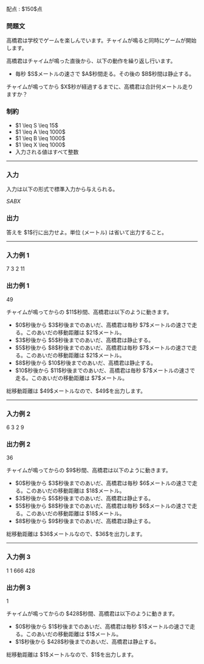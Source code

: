 
<div>

<span>

<span>

<p>
配点 : $150$点
</p>

<div>

<section>

### **問題文**

<p>
高橋君は学校でゲームを楽しんでいます。チャイムが鳴ると同時にゲームが開始します。
</p>

<p>
高橋君はチャイムが鳴った直後から、以下の動作を繰り返し行います。
</p>

<ul>

<li>
毎秒 $S$メートルの速さで $A$秒間走る。その後の $B$秒間は静止する。
</li>

</ul>

<p>
チャイムが鳴ってから $X$秒が経過するまでに、高橋君は合計何メートル走りますか？
</p>

</section>

</div>

<div>

<section>

### **制約**

<ul>

<li>
$1 \leq S \leq 15$
</li>

<li>
$1 \leq A \leq 1000$
</li>

<li>
$1 \leq B \leq 1000$
</li>

<li>
$1 \leq X \leq 1000$
</li>

<li>
入力される値はすべて整数
</li>

</ul>

</section>

</div>

---

<div>

<div>

<section>

### **入力**

<p>
入力は以下の形式で標準入力から与えられる。
</p>

<div>

$S$$A$$B$$X$
</div>

</section>

</div>

<div>

<section>

### **出力**

<p>
答えを $1$行に出力せよ。単位 (メートル) は省いて出力すること。
</p>

</section>

</div>

</div>

---

<div>

<section>

### **入力例 1**

<div>

7 3 2 11

</div>

</section>

</div>

<div>

<section>

### **出力例 1**

<div>

49

</div>

<p>
チャイムが鳴ってからの $11$秒間、高橋君は以下のように動きます。
</p>

<ul>

<li>
$0$秒後から $3$秒後までのあいだ、高橋君は毎秒 $7$メートルの速さで走る。このあいだの移動距離は $21$メートル。
</li>

<li>
$3$秒後から $5$秒後までのあいだ、高橋君は静止する。
</li>

<li>
$5$秒後から $8$秒後までのあいだ、高橋君は毎秒 $7$メートルの速さで走る。このあいだの移動距離は $21$メートル。
</li>

<li>
$8$秒後から $10$秒後までのあいだ、高橋君は静止する。
</li>

<li>
$10$秒後から $11$秒後までのあいだ、高橋君は毎秒 $7$メートルの速さで走る。このあいだの移動距離は $7$メートル。
</li>

</ul>

<p>
総移動距離は $49$メートルなので、$49$を出力します。
</p>

</section>

</div>

---

<div>

<section>

### **入力例 2**

<div>

6 3 2 9

</div>

</section>

</div>

<div>

<section>

### **出力例 2**

<div>

36

</div>

<p>
チャイムが鳴ってからの $9$秒間、高橋君は以下のように動きます。
</p>

<ul>

<li>
$0$秒後から $3$秒後までのあいだ、高橋君は毎秒 $6$メートルの速さで走る。このあいだの移動距離は $18$メートル。
</li>

<li>
$3$秒後から $5$秒後までのあいだ、高橋君は静止する。
</li>

<li>
$5$秒後から $8$秒後までのあいだ、高橋君は毎秒 $6$メートルの速さで走る。このあいだの移動距離は $18$メートル。
</li>

<li>
$8$秒後から $9$秒後までのあいだ、高橋君は静止する。
</li>

</ul>

<p>
総移動距離は $36$メートルなので、$36$を出力します。
</p>

</section>

</div>

---

<div>

<section>

### **入力例 3**

<div>

1 1 666 428

</div>

</section>

</div>

<div>

<section>

### **出力例 3**

<div>

1

</div>

<p>
チャイムが鳴ってからの $428$秒間、高橋君は以下のように動きます。
</p>

<ul>

<li>
$0$秒後から $1$秒後までのあいだ、高橋君は毎秒 $1$メートルの速さで走る。このあいだの移動距離は $1$メートル。
</li>

<li>
$1$秒後から $428$秒後までのあいだ、高橋君は静止する。
</li>

</ul>

<p>
総移動距離は $1$メートルなので、$1$を出力します。
</p>

</section>

</div>

</span>

</span>

</div>
